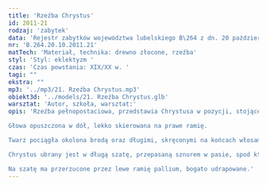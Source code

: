 ```yaml
---
title: 'Rzeźba Chrystus'
id: 2011-21
rodzaj: 'zabytek'
data: 'Rejestr zabytków województwa lubelskiego B\264 z dn. 20 października 2011 r.'
nr: 'B.264.20.10.2011.21'
matTech: 'Materiał, technika: drewno złocone, rzeźba'
styl: 'Styl: eklektyzm '
czas: 'Czas powstania: XIX/XX w. '
tagi: ""
ekstra: ""
mp3: '../mp3/21. Rzeźba Chrystus.mp3'
obiekt3d: '../models/21. Rzeźba Chrystus.glb'
warsztat: 'Autor, szkoła, warsztat:'
opis: 'Rzeźba pełnopostaciowa, przedstawia Chrystusa w pozycji, stojącej, w kontrapoście, z opuszczonymi i odchylonymi od ciała rękoma. 

Głowa opuszczona w dół, lekko skierowana na prawe ramię. 

Twarz pociągła okolona brodą oraz długimi, skręconymi na końcach włosami. 

Chrystus ubrany jest w długą szatę, przepasaną sznurem w pasie, spod której wystają bose stopy. 

Na szatę ma przerzucone przez lewe ramię pallium, bogato udrapowane.'
---
```




